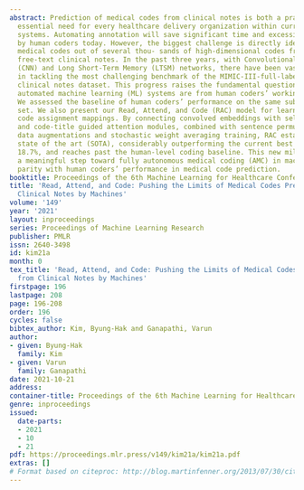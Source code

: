 ```yaml
---
abstract: Prediction of medical codes from clinical notes is both a practical and
  essential need for every healthcare delivery organization within current medical
  systems. Automating annotation will save significant time and excessive effort spent
  by human coders today. However, the biggest challenge is directly identifying appropriate
  medical codes out of several thou- sands of high-dimensional codes from unstructured
  free-text clinical notes. In the past three years, with Convolutional Neural Networks
  (CNN) and Long Short-Term Memory (LTSM) networks, there have been vast improvements
  in tackling the most challenging benchmark of the MIMIC-III-full-label inpatient
  clinical notes dataset. This progress raises the fundamental question of how far
  automated machine learning (ML) systems are from human coders’ working performance.
  We assessed the baseline of human coders’ performance on the same subsampled testing
  set. We also present our Read, Attend, and Code (RAC) model for learning the medical
  code assignment mappings. By connecting convolved embeddings with self-attention
  and code-title guided attention modules, combined with sentence permutation-based
  data augmentations and stochastic weight averaging training, RAC establishes a new
  state of the art (SOTA), considerably outperforming the current best Macro-F1 by
  18.7%, and reaches past the human-level coding baseline. This new milestone marks
  a meaningful step toward fully autonomous medical coding (AMC) in machines reaching
  parity with human coders’ performance in medical code prediction.
booktitle: Proceedings of the 6th Machine Learning for Healthcare Conference
title: 'Read, Attend, and Code: Pushing the Limits of Medical Codes Prediction from
  Clinical Notes by Machines'
volume: '149'
year: '2021'
layout: inproceedings
series: Proceedings of Machine Learning Research
publisher: PMLR
issn: 2640-3498
id: kim21a
month: 0
tex_title: 'Read, Attend, and Code: Pushing the Limits of Medical Codes Prediction
  from Clinical Notes by Machines'
firstpage: 196
lastpage: 208
page: 196-208
order: 196
cycles: false
bibtex_author: Kim, Byung-Hak and Ganapathi, Varun
author:
- given: Byung-Hak
  family: Kim
- given: Varun
  family: Ganapathi
date: 2021-10-21
address:
container-title: Proceedings of the 6th Machine Learning for Healthcare Conference
genre: inproceedings
issued:
  date-parts:
  - 2021
  - 10
  - 21
pdf: https://proceedings.mlr.press/v149/kim21a/kim21a.pdf
extras: []
# Format based on citeproc: http://blog.martinfenner.org/2013/07/30/citeproc-yaml-for-bibliographies/
---
```

